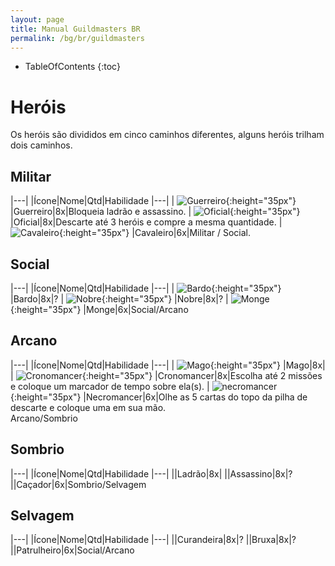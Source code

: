 ```yaml
---
layout: page
title: Manual Guildmasters BR
permalink: /bg/br/guildmasters
---
```

* TableOfContents
{:toc}

# Heróis #
Os heróis são divididos em cinco caminhos diferentes, alguns heróis trilham dois caminhos.

## Militar ##

|---|
|Ícone|Nome|Qtd|Habilidade
|---|
| ![Guerreiro](/assets/img/bg/gm/icons/guerreiro.png){:height="35px"} |Guerreiro|8x|Bloqueia ladrão e assassino.
| ![Oficial](/assets/img/bg/gm/icons/oficial.png){:height="35px"} |Oficial|8x|Descarte até 3 heróis e compre a mesma quantidade.
| ![Cavaleiro](/assets/img/bg/gm/icons/cavaleiro.png){:height="35px"} |Cavaleiro|6x|Militar / Social.

## Social ##

|---|
|Ícone|Nome|Qtd|Habilidade
|---|
| ![Bardo](/assets/img/bg/gm/icons/bardo.png){:height="35px"} |Bardo|8x|?
| ![Nobre](/assets/img/bg/gm/icons/nobre.png){:height="35px"} |Nobre|8x|?
| ![Monge](/assets/img/bg/gm/icons/monge.png){:height="35px"} |Monge|6x|Social/Arcano

## Arcano ##

|---|
|Ícone|Nome|Qtd|Habilidade
|---|
| ![Mago](/assets/img/bg/gm/icons/mago.png){:height="35px"} |Mago|8x|
| ![Cronomancer](/assets/img/bg/gm/icons/cronomancer.png){:height="35px"} |Cronomancer|8x|Escolha até 2 missões e coloque um marcador de tempo sobre ela(s).
| ![necromancer](/assets/img/bg/gm/icons/necromancer.png){:height="35px"} |Necromancer|6x|Olhe as 5 cartas do topo da pilha de descarte e coloque uma em sua mão.<br/>Arcano/Sombrio

## Sombrio ##

|---|
|Ícone|Nome|Qtd|Habilidade
|---|
||Ladrão|8x|
||Assassino|8x|?
||Caçador|6x|Sombrio/Selvagem

## Selvagem ##

|---|
|Ícone|Nome|Qtd|Habilidade
|---|
||Curandeira|8x|?
||Bruxa|8x|?
||Patrulheiro|6x|Social/Arcano


